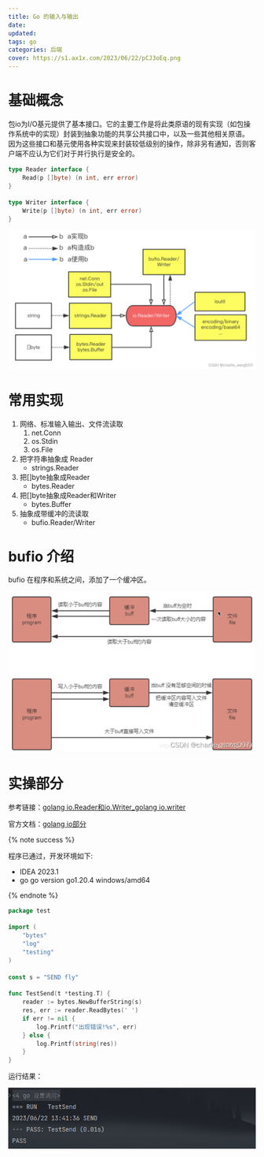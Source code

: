 ```yaml
---
title: Go 的输入与输出
date: 
updated:
tags: go
categories: 后端
cover: https://s1.ax1x.com/2023/06/22/pCJ3oEq.png 
---
```


# 基础概念

包io为I/O基元提供了基本接口。它的主要工作是将此类原语的现有实现（如包操作系统中的实现）封装到抽象功能的共享公共接口中，以及一些其他相关原语。 因为这些接口和基元使用各种实现来封装较低级别的操作，除非另有通知，否则客户端不应认为它们对于并行执行是安全的。

```go
type Reader interface {
	Read(p []byte) (n int, err error)
}

type Writer interface {
	Write(p []byte) (n int, err error)
}
```



![在这里插入图片描述](../FILES/go-wr.md/008bcb5f6103455691ff3e79c29474ca.png)

# 常用实现

1. 网络、标准输入输出、文件流读取
   1. net.Conn
   2. os.Stdin
   3. os.File
2. 把字符串抽象成 Reader
   - strings.Reader
3. 把[]byte抽象成Reader
   - bytes.Reader
4. 把[]byte抽象成Reader和Writer
   - bytes.Buffer
5. 抽象成带缓冲的流读取
   - bufio.Reader/Writer

# bufio 介绍

bufio 在程序和系统之间，添加了一个缓冲区。

![在这里插入图片描述](../FILES/go-wr.md/21784585a070444b885756e66556e4ed.png)

# 实操部分

参考链接：[golang io.Reader和io.Writer_golang io.writer](https://blog.csdn.net/weixin_41479678/article/details/125007295)

官方文档：[golang io部分](https://pkg.go.dev/io)

{% note success %}

程序已通过，开发环境如下:

- IDEA 2023.1
- go go version go1.20.4 windows/amd64

{% endnote %}

```go
package test

import (
	"bytes"
	"log"
	"testing"
)

const s = "SEND fly"

func TestSend(t *testing.T) {
	reader := bytes.NewBufferString(s)
	res, err := reader.ReadBytes(' ')
	if err != nil {
		log.Printf("出现错误!%s", err)
	} else {
		log.Printf(string(res))
	}
}
```

运行结果：

![image-20230622134517298](../FILES/go-wr.md/image-20230622134517298.png)

